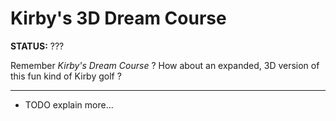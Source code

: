 
# Kirby's 3D Dream Course

**STATUS:** ???

Remember *Kirby's Dream Course* ? How about an expanded, 3D version of this fun kind of Kirby golf ?

---

- TODO explain more...
